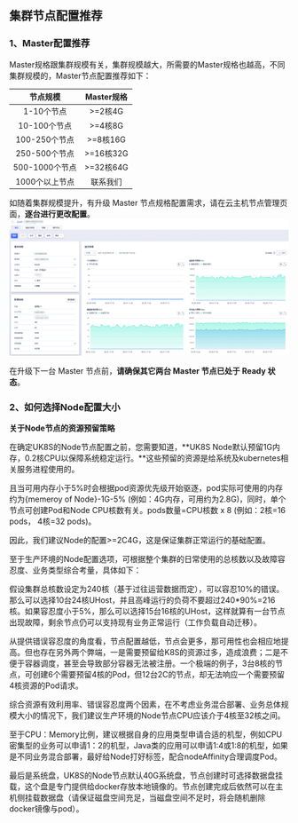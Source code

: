 
## 集群节点配置推荐

### 1、Master配置推荐

Master规格跟集群规模有关，集群规模越大，所需要的Master规格也越高，不同集群规模的，Master节点配置推荐如下：

|节点规模| Master规格|
|:-:|:-:|
|1-10个节点| >=2核4G|
|10-100个节点| >=4核8G|
|100-250个节点| >=8核16G|
|250-500个节点| >=16核32G|
|500-1000个节点| >=32核64G|
|1000个以上节点|联系我们|

如随着集群规模提升，有升级 Master 节点规格配置需求，请在云主机节点管理页面，**逐台进行更改配置**。
![](/images/introduction/node_requirement_01.png)

在升级下一台 Master 节点前，**请确保其它两台 Master 节点已处于 Ready 状态**。

### 2、如何选择Node配置大小

**关于Node节点的资源预留策略**

在确定UK8S的Node节点配置之前，您需要知道，**UK8S Node默认预留1G内存，0.2核CPU以保障系统稳定运行。**这些预留的资源是给系统及kubernetes相关服务进程使用的。

且当可用内存小于5%时会根据pod资源优先级开始驱逐，pod实际可使用的内存约为{memeroy of Node}-1G-5% (例如：4G内存，可用约为2.8G)，同时，单个节点可创建Pod和Node CPU核数有关。pods数量=CPU核数 x 8 (例如：2核=16 pods， 4核=32 pods)。

因此，我们建议Node的配置>=2C4G，这是保证集群正常运行的基础配置。

至于生产环境的Node配置选项，可根据整个集群的日常使用的总核数以及故障容忍度、业务类型综合考量，具体如下：

假设集群总核数设定为240核（基于过往运营数据而定），可以容忍10%的错误。那么可以选择10台24核UHost，并且高峰运行的负荷不要超过240*90%=216核。如果容忍度小于5%，那么可以选择15台16核的UHost，这样就算有一台节点出现故障，剩余节点仍可以支持现有业务正常运行（工作负载自动迁移）。

从提供错误容忍度的角度看，节点配置越低，节点会更多，那可用性也会相应地提高。但也存在另外两个弊端，一是需要预留给K8S的资源过多，造成浪费；二是不便于容器调度，甚至会导致部分容器无法被注册。一个极端的例子，3台8核的节点，可创建6个需要预留4核的Pod，但12台2C的节点，却无法响应一个需要预留4核资源的Pod请求。

综合资源有效利用率、错误容忍度两个因素，在不考虑业务混合部署、业务总体规模大小的情况下，我们建议生产环境的Node节点CPU应该介于4核至32核之间。

至于CPU：Memory比例，建议根据自身的应用类型申请合适的机型，例如CPU密集型的业务可以申请1：2的机型，Java类的应用可以申请1:4或1:8的机型，如果是不同业务混合部署，最好给Node打好标签，配合nodeAffinity合理调度Pod。

最后是系统盘，UK8S的Node节点默认40G系统盘，节点创建时可选择数据盘挂载，这个盘是专门提供给docker存放本地镜像的。节点创建完成后依然可以在主机侧挂载数据盘（请保证磁盘空间充足，当磁盘空间不足时，将会随机删除docker镜像与pod）。
